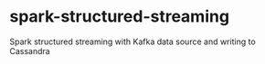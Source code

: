 # spark-structured-streaming
Spark structured streaming with Kafka data source and writing to Cassandra
